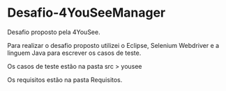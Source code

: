 # Desafio-4YouSeeManager

Desafio proposto pela 4YouSee.

Para realizar o desafio proposto utilizei o Eclipse, Selenium Webdriver e a linguem Java para escrever os casos de teste.

Os casos de teste estão na pasta src > yousee

Os requisitos estão na pasta Requisitos.